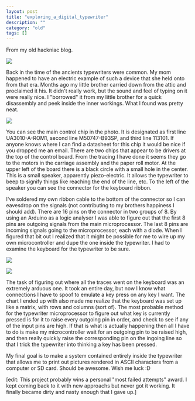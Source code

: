 ```yaml
---
layout: post
title: "exploring_a_digital_typewriter"
description: ""
category: "old"
tags: []
---
```



From my old hackniac blog.

![](http://hackniac.com/images/posts/relic/typewriter.png)

Back in the time of the ancients typewriters were common. My mom happened to have an electric example of such a device that she held onto from that era. Months ago my little brother carried down from the attic and proclaimed it his. It didn't really work, but the sound and feel of typing on it were really nice. I "borrowed" it from my little brother for a quick disassembly and peek inside the inner workings. What I found was pretty neat.

<!--more-->

![](http://www.hackniac.com/images/posts/relic/mainboard.jpg)

You can see the main control chip in the photo. It is designated as first line UA3010-A-ROM1, second line M50747-B93SP, and third line 113101. If anyone knows where I can find a datasheet for this chip it would be nice if you dropped me an email. There are two chips that appear to be drivers at the top of the control board. From the tracing I have done it seems they go to the motors in the carriage assembly and the paper roll motor. At the upper left of the board there is a black circle with a small hole in the center. This is a small speaker, apparently piezo-electric. It allows the typewriter to beep to signify things like reaching the end of the line, etc. To the left of the speaker you can see the connector for the keyboard ribbon.

I've soldered my own ribbon cable to the bottom of the connector so I can eavesdrop on the signals (not contributing to my brothers happiness I should add). There are 16 pins on the connector in two groups of 8. By using an Arduino as a logic analyser I was able to figure out that the first 8 pins are outgoing signals from the main microprocessor. The last 8 pins are incoming signals going to the microprocessor, each with a diode. When I figured that bit out I realized that it might be possible for me to wire up my own microcontroller and dupe the one inside the typewriter. I had to examine the keyboard for the typewriter to be sure.

![](http://www.hackniac.com/images/posts/relic/keyboard_front.jpg)

![](http://www.hackniac.com/images/posts/relic/keyboard_back.jpg)

The task of figuring out where all the traces went on the keyboard was an extremely arduous one. It took an entire day, but now I know what connections I have to spoof to emulate a key press on any key I want. The chart I ended up with also made me realize that the keyboard was set up like a matrix, with rows and columns (sort of). The most probable method for the typewriter microprocessor to figure out what key is currently pressed is for it to raise every outgoing pin in order, and check to see if any of the input pins are high. If that is what is actually happening then all I have to do is make my microcontroller wait for an outgoing pin to be raised high, and then really quickly raise the corresponding pin on the ingoing line so that I trick the typewriter into thinking a key has been pressed.

My final goal is to make a system contained entirely inside the typewriter that allows me to print out pictures rendered in ASCII characters from a computer or SD card. Should be awesome. Wish me luck :D

[edit: This project probably wins a personal "most failed attempts" award. I kept coming back to it with new approachs but never got it working. It finally became dirty and nasty enough that I gave up.]
